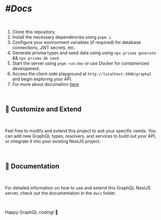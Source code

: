 #  ***#Docs***

<br>

1. Clone this repository.
2. Install the necessary dependencies using `pnpm i`.
3. Configure your environment variables (if required) for database connections, JWT secrets, etc.
4. Generate prisma types and seed data using using `npx prisma generate` && `npx prisma db seed`
5. Start the server using `pnpm run:dev` or use Docker for containerized development.
6. Access the client-side playground at `http://localhost:3000/graphql` and begin exploring your API.
7. For more about documation [here](https://www.google.com)

<br>

## 🧩 Customize and Extend

<br>

Feel free to modify and extend this project to suit your specific needs. You can add new GraphQL types, resolvers, and services to build out your API, or integrate it into your existing NestJS project.

<br>

## 📄 Documentation

<br>

For detailed information on how to use and extend this GraphQL NestJS server, check out the documentation in the `docs` folder.

<br>

Happy GraphQL coding! 🚀

